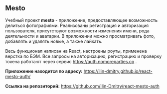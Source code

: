 ## Mesto

Учебный проект **mesto** - приложение, предоставляющее возможность делиться фотографиями. Реализованы регистрация и авторизация пользователя, присутствуют возможности  изменения имени, рода деятельности и аватарки. В приложении  можно просматривать фото, добавлять и удалять новые, а также лайкать.

Весь функционал написан на React, настроены роуты, применена верстка по БЭМ. Все запросы на авторизацию, регистрацию и проверку токена работают через сервис https://auth.nomoreparties.co .

**Приложение находится по адресу:** https://ilin-dmitry.github.io/react-mesto-auth/

**Ссылка на репозиторий:** https://github.com/Ilin-Dmitry/react-mesto-auth
